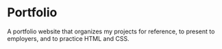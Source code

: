 # Portfolio
A portfolio website that organizes my projects for reference, to present to employers, and to practice HTML and CSS.
